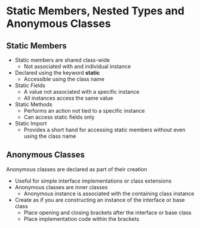 # Static Members, Nested Types and Anonymous Classes

## Static Members

* Static members are shared class-wide
    * Not associated with and individual instance
* Declared using the keyword **static**
    * Accessible using the class name
* Static Fields
    * A value not associated with a specific instance
    * All instances access the same value
* Static Methods
    * Performs an action not tied to a specific instance
    * Can access static fields only
* Static Import
    * Provides a short hand for accessing static members without even using the class name

## Anonymous Classes

Anonymous classes are declared as part of their creation

* Useful for simple interface implementations or class extensions
* Anonymous classes are inner classes
    * Anonymous instance is associated with the containing class instance
* Create as if you are constructing an instance of the interface or base class
    * Place opening and closing brackets after the interface or base class
    * Place implementation code within the brackets